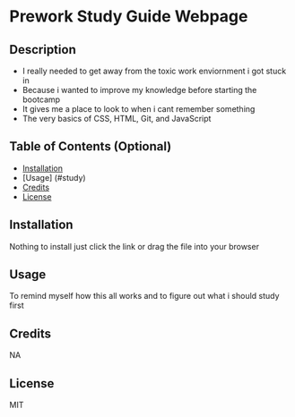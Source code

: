# Prework Study Guide Webpage

## Description

- I really needed to get away from the toxic work enviornment i got stuck in
- Because i wanted to improve my knowledge before starting the bootcamp
- It gives me a place to look to when i cant remember something
- The very basics of CSS, HTML, Git, and JavaScript

## Table of Contents (Optional)


- [Installation](#installation)
- [Usage] (#study)
- [Credits](#credits)
- [License](#license)

## Installation

Nothing to install just click the link or drag the file into your browser

## Usage

To remind myself how this all works and to figure out what i should study first


## Credits

NA

## License

MIT
